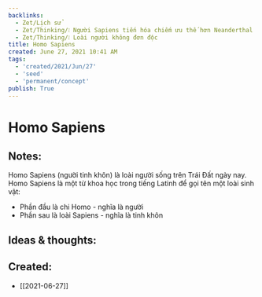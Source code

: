 ```yaml
---
backlinks:
  - Zet/Lịch sử
  - Zet/Thinking/❕ Người Sapiens tiến hóa chiếm ưu thế hơn Neanderthal
  - Zet/Thinking/❕ Loài người không đơn độc
title: Homo Sapiens
created: June 27, 2021 10:41 AM
tags:
  - 'created/2021/Jun/27'
  - 'seed'
  - 'permanent/concept'
publish: True
---
```

# Homo Sapiens

## Notes:
Homo Sapiens (người tinh khôn) là loài người sống trên Trái Đất ngày nay. Homo Sapiens là một từ khoa học trong tiếng Latinh để gọi tên một loài sinh vật:

- Phần đầu là chi Homo - nghĩa là người
- Phần sau là loài Sapiens - nghĩa là tinh khôn

## Ideas & thoughts:


## Created:
- [[2021-06-27]]
